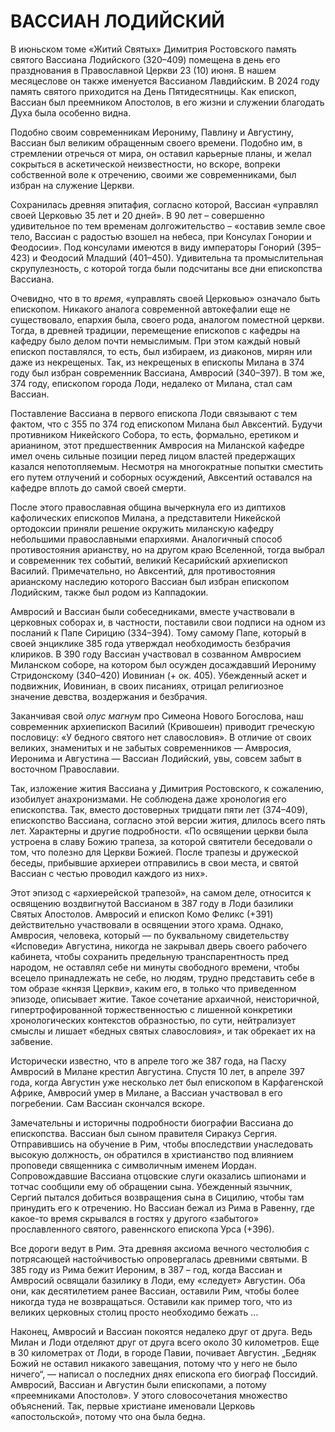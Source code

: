 # ВАССИАН ЛОДИЙСКИЙ

В июньском томе «Житий Святых» Димитрия Ростовского память святого Вассиана Лодийского (320–409) помещена в день его празднования в Православной Церкви 23 (10) июня. В нашем месяцеслове он также именуется Вассианом Лавдийским. В 2024 году память святого приходится на День Пятидесятницы. Как епископ, Вассиан был преемником Апостолов, в его жизни и служении благодать Духа была особенно видна.

Подобно своим современникам Иерониму, Павлину и Августину, Вассиан был великим обращенным своего времени. Подобно им, в стремлении отречься от мира, он оставил карьерные планы, и желал сокрыться в аскетической неизвестности, но вскоре, вопреки собственной воле к отречению, своими же современниками, был избран на служение Церкви.

Сохранилась древняя эпитафия, согласно которой, Вассиан «управлял своей Церковью 35 лет и 20 дней». В 90 лет – совершенно удивительное по тем временам долгожительство – «оставив земле свое тело, Вассиан с радостью взошел на небеса, при Консулах Гонории и Феодосии». Под консулами имеются в виду императоры Гонорий (395–423) и Феодосий Младший (401–450). Удивительна та промыслительная скрупулезность, с которой тогда были подсчитаны все дни епископства Вассиана.

Очевидно, что в то _время_, «управлять своей Церковью» означало быть епископом. Никакого аналога современной автокефалии еще не существовало, епархия была, своего рода, аналогом поместной церкви. Тогда, в древней традиции, перемещение епископов с кафедры на кафедру было делом почти немыслимым. При этом каждый новый епископ поставлялся, то есть, был избираем, из диаконов, мирян или даже из некрещеных. Так, из некрещеных в епископы Милана в 374 году был избран современник Вассиана, Амвросий (340–397). В том же, 374 году, епископом города Лоди, недалеко от Милана, стал сам Вассиан.

Поставление Вассиана в первого епископа Лоди связывают с тем фактом, что с 355 по 374 год епископом Милана был Авксентий. Будучи противником Никейского Собора, то есть, формально, еретиком и арианином, этот предшественник Амвросия на Миланской кафедре имел очень сильные позиции перед лицом властей предержащих казался непотопляемым. Несмотря на многократные попытки сместить его путем отлучений и соборных осуждений, Авксентий оставался на кафедре вплоть до самой своей смерти.

После этого православная община вычеркнула его из диптихов кафолических епископов Милана, а представители Никейской ортодоксии приняли решение окружить миланскую кафедру небольшими православными епархиями. Аналогичный способ противостояния арианству, но на другом краю Вселенной, тогда выбрал и современник тех событий, великий Кесарийский архиепископ Василий. Примечательно, но Авксентий, для противостояния арианскому наследию которого Вассиан был избран епископом Лодийским, также был родом из Каппадокии.

Амвросий и Вассиан были собеседниками, вместе участвовали в церковных соборах и, в частности, поставили свои подписи на одном из посланий к Папе Сирицию (334–394). Тому самому Папе, который в своей энциклике 385 года утверждал необходимость безбрачия клириков. В 390 году Вассиан участвовал в созванном Амвросием Миланском соборе, на котором был осужден досаждавший Иерониму Стридонскому (340–420) Иовиниан (+ ок. 405). Убежденный аскет и подвижник, Иовиниан, в своих писаниях, отрицал религиозное значение девства, воздержания и безбрачия.

Заканчивая свой _опус магнум_ про Симеона Нового Богослова, наш современник архиепископ Василий (Кривошеин) приводит греческую пословицу: «У бедного святого нет славословия». В отличие от своих великих, знаменитых и не забытых современников — Амвросия, Иеронима и Августина — Вассиан Лодийский, увы, совсем забыт в восточном Православии.

Так, изложение жития Вассиана у Димитрия Ростовского, к сожалению, изобилует анахронизмами. Не соблюдена даже хронология его епископства. Так, вместо достоверных тридцати пяти лет (374–409), епископство Вассиана, согласно этой версии жития, длилось всего пять лет. Характерны и другие подробности. «По освящении церкви была устроена в славу Божию трапеза, за которой святители беседовали о том, что полезно для Церкви Божией. После трапезы и дружеской беседы, прибывшие архиереи отправились в свои места, и святой Вассиан с честью проводил каждого из них».

Этот эпизод с «архиерейской трапезой», на самом деле, относится к освящению воздвигнутой Вассианом в 387 году в Лоди базилики Святых Апостолов. Амвросий и епископ Комо Феликс (+391) действительно участвовали в освящении этого храма. Однако, Амвросия, человека, который — по буквальному свидетельству «Исповеди» Августина, никогда не закрывал дверь своего рабочего кабинета, чтобы сохранить предельную транспарентность пред народом, не оставлял себе ни минуты свободного времени, чтобы всецело принадлежать не себе, но людям, трудно представить себе в том образе «князя Церкви», каким его, в только что приведенном эпизоде, описывает житие. Такое сочетание архаичной, неисторичной, гипертрофированной торжественностью с лишенной конкретики хронологических контекстов образностью, по сути, нейтрализует смыслы и лишает «бедных святых славословия», и так обрекает их на забвение.

Исторически известно, что в апреле того же 387 года, на Пасху Амвросий в Милане крестил Августина. Спустя 10 лет, в апреле 397 года, когда Августин уже несколько лет был епископом в Карфагенской Африке, Амвросий умер в Милане, а Вассиан участвовал в его погребении. Сам Вассиан скончался вскоре.

Замечательны и историчны подробности биографии Вассиана до епископства. Вассиан был сыном правителя Сиракуз Сергия. Отправившись на обучение в Рим, чтобы впоследствии унаследовать высокую должность, он обратился в христианство под влиянием проповеди священника с символичным именем Иордан. Сопровождавшие Вассиана отцовские слуги оказались шпионами и тотчас сообщили ему об обращении сына. Убежденный язычник, Сергий пытался добиться возвращения сына в Сицилию, чтобы там принудить его к отречению. Но Вассиан бежал из Рима в Равенну, где какое-то время скрывался в гостях у другого «забытого» прославленного святого, равеннского епископа Урса (+396).

Все дороги ведут в Рим. Эта древняя аксиома вечного честолюбия с потрясающей настойчивостью опровергалась древними святыми. В 385 году из Рима бежит Иероним, в 387 – год, когда Вассиан и Амвросий освящали базилику в Лоди, ему «следует» Августин. Оба они, как десятилетием ранее Вассиан, оставили Рим, чтобы более никогда туда не возвращаться. Оставили как пример того, что из великих церковных столиц просто необходимо бежать …

Наконец, Амвросий и Вассиан покоятся недалеко друг от друга. Ведь Милан и Лоди отделяют друг от друга всего около 30 километров. Еще в 30 километрах от Лоди, в городе Павии, почивает Августин. „Бедняк Божий не оставил никакого завещания, потому что у него не было ничего“, — написал о последних днях епископа его биограф Поссидий. Амвросий, Вассиан и Августин были епископами, а потому «преемниками Апостолов». У этого словосочетания множество объяснений. Так, первые христиане именовали Церковь «апостольской», потому что она была бедна.
